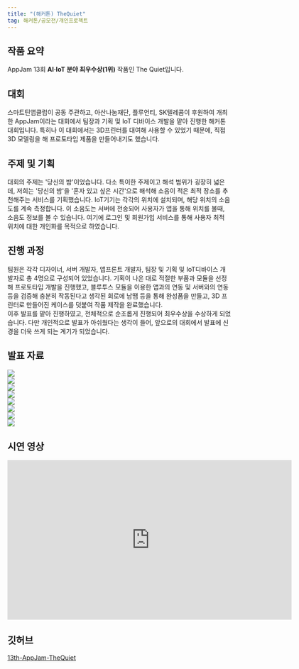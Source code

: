 ```yaml
---
title: "(해커톤) TheQuiet"
tag: 해커톤/공모전/개인프로젝트
---
```


## 작품 요약
AppJam 13회 **AI‧IoT 분야 최우수상(1위)** 작품인 The Quiet입니다.
## 대회
스마트틴앱클럽이 공동 주관하고, 아산나눔재단, 플루언티, SK텔레콤이 후원하여 개최한 AppJam이라는 대회에서 팀장과 기획 및 IoT 디바이스 개발을 맡아 진행한 해커톤 대회입니다. 특히나 이 대회에서는 3D프린터를 대여해 사용할 수 있었기 때문에, 직접 3D 모델링을 해 프로토타입 제품을 만들어내기도 했습니다.    
## 주제 및 기획
대회의 주제는 '당신의 밤'이었습니다. 다소 특이한 주제이고 해석 범위가 굉장히 넓은데, 저희는 '당신의 밤'을 '혼자 있고 싶은 시간'으로 해석해 소음이 적은 최적 장소를 추천해주는 서비스를 기획했습니다. IoT기기는 각각의 위치에 설치되며, 해당 위치의 소음도를 계속 측정합니다. 이 소음도는 서버에 전송되어 사용자가 앱을 통해 위치를 볼때, 소음도 정보를 볼 수 있습니다. 여기에 로그인 및 회원가입 서비스를 통해 사용자 최적 위치에 대한 개인화를 목적으로 하였습니다.
## 진행 과정
팀원은 각각 디자이너, 서버 개발자, 앱프론트 개발자, 팀장 및 기획 및 IoT디바이스 개발자로 총 4명으로 구성되어 있었습니다. 기획이 나온 대로 적절한 부품과 모듈을 선정해 프로토타입 개발을 진행했고, 블루투스 모듈을 이용한 앱과의 연동 및 서버와의 연동등을 검증해 충분히 작동된다고 생각된 회로에 남땜 등을 통해 완성품을 만들고, 3D 프린터로 만들어진 케이스를 덧붙여 작품 제작을 완료했습니다.     
이후 발표를 맡아 진행하였고, 전체적으로 순조롭게 진행되어 최우수상을 수상하게 되었습니다. 다만 개인적으로 발표가 아쉬웠다는 생각이 들어, 앞으로의 대회에서 발표에 신경을 더욱 쓰게 되는 계기가 되었습니다.    

## 발표 자료
![](https://i.ibb.co/mNG2nPL/The-Quiet-1.jpg)   
![](https://i.ibb.co/ZL30Y9Z/The-Quiet-2.jpg)   
![](https://i.ibb.co/YBqrT2L/The-Quiet-3.jpg)   
![](https://i.ibb.co/6HnyB3J/The-Quiet-4.jpg)   
![](https://i.ibb.co/fYnDqvT/The-Quiet-5.jpg)   
![](https://i.ibb.co/BnYGBjH/The-Quiet-6.jpg)    
![](https://i.ibb.co/Mh3tp97/The-Quiet-7.jpg)   
![](https://i.ibb.co/m4M2jgg/The-Quiet-8.jpg)   

## 시연 영상
<iframe  width="640" height="360" src="https://www.youtube.com/embed/CQDTDndmBio" frameborder="0" allow="accelerometer; autoplay; encrypted-media; gyroscope; picture-in-picture" allowfullscreen></iframe>

## 깃허브
[13th-AppJam-TheQuiet](https://github.com/13th-AppJam-TheQuiet)
